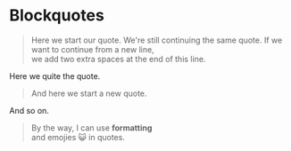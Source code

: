 # Blockquotes

> Here we start our quote.
> We're still continuing the same quote.
> If we want to continue from a new line,  
we add two extra spaces at the end of this line.

Here we quite the quote.

> And here we start a new quote.

And so on.

> By the way, I can use **formatting**  
> and emojies 😺 in quotes.
